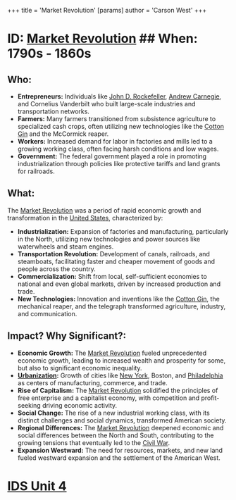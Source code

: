 +++
 title = 'Market Revolution'
[params]
	author = 'Carson West'
+++
# ID: [Market Revolution](./../market-revolution/) ## When: 1790s - 1860s
## Who: 
* **Entrepreneurs:** Individuals like [John D. Rockefeller](./../john-d.-rockefeller/), [Andrew Carnegie](./../andrew-carnegie/), and Cornelius Vanderbilt who built large-scale industries and transportation networks.
* **Farmers:** Many farmers transitioned from subsistence agriculture to specialized cash crops, often utilizing new technologies like the [Cotton Gin](./../cotton-gin/) and the McCormick reaper. 
* **Workers:** Increased demand for labor in factories and mills led to a growing working class, often facing harsh conditions and low wages.
* **Government:** The federal government played a role in promoting industrialization through policies like protective tariffs and land grants for railroads.

## What:
The [Market Revolution](./../market-revolution/) was a period of rapid economic growth and transformation in the [United States](./../united-states/), characterized by:
* **Industrialization:**  Expansion of factories and manufacturing, particularly in the North, utilizing new technologies and power sources like waterwheels and steam engines.
* **Transportation Revolution:** Development of canals, railroads, and steamboats, facilitating faster and cheaper movement of goods and people across the country.
* **Commercialization:** Shift from local, self-sufficient economies to national and even global markets, driven by increased production and trade.
* **New Technologies:** Innovation and inventions like the [Cotton Gin](./../cotton-gin/), the mechanical reaper, and the telegraph transformed agriculture, industry, and communication.

## Impact? Why Significant?:
* **Economic Growth:** The [Market Revolution](./../market-revolution/) fueled unprecedented economic growth, leading to increased wealth and prosperity for some, but also to significant economic inequality.
* **[Urbanization](./../urbanization/):**  Growth of cities like [New York](./../new-york/), Boston, and [Philadelphia](./../philadelphia/) as centers of manufacturing, commerce, and trade.
* **Rise of Capitalism:** The [Market Revolution](./../market-revolution/) solidified the principles of free enterprise and a capitalist economy, with competition and profit-seeking driving economic activity.
* **Social Change:**  The rise of a new industrial working class, with its distinct challenges and social dynamics, transformed American society. 
* **Regional Differences:** The [Market Revolution](./../market-revolution/) deepened economic and social differences between the North and South, contributing to the growing tensions that eventually led to the [Civil War](./../civil-war/). 
* **Expansion Westward:** The need for resources, markets, and new land fueled westward expansion and the settlement of the American West. 

# [IDS Unit 4](./../ids-unit-4/)